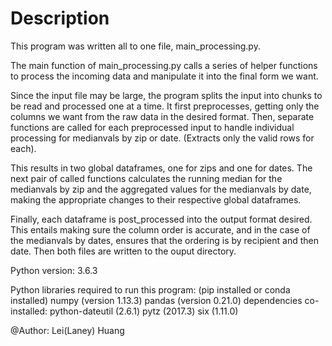 # Description

This program was written all to one file, main_processing.py. 


The main function of main_processing.py calls a series of helper functions to process the incoming data and manipulate it into the final form we want.

Since the input file may be large, the program splits the input into chunks to be read and processed one at a time. It first preprocesses, getting only the columns we want from the raw data in the desired format. Then, separate functions are called for each preprocessed input to handle individual processing for medianvals by zip or date. (Extracts only the valid rows for each).

This results in two global dataframes, one for zips and one for dates. The next pair of called functions calculates the running median for the medianvals by zip and the aggregated values for the medianvals by date, making the appropriate changes to their respective global dataframes. 

Finally, each dataframe is post_processed into the output format desired. This entails making sure the column order is accurate, and in the case of the medianvals by dates, ensures that the ordering is by recipient and then date. Then both files are written to the ouput directory.






Python version: 3.6.3

Python libraries required to run this program: 
    (pip installed or conda installed)
    numpy (version 1.13.3)
    pandas (version 0.21.0)
        dependencies co-installed: 
            python-dateutil (2.6.1)
            pytz (2017.3)
            six (1.11.0)


@Author: Lei(Laney) Huang
